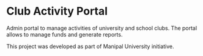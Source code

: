 # Club Activity Portal
Admin portal to manage activities of university and school clubs. The portal allows to manage funds and generate reports.

This project was developed as part of Manipal University initiative.
